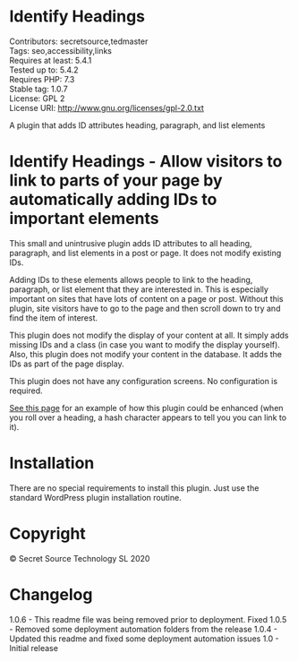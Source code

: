 # Identify Headings #
Contributors: secretsource,tedmaster  
Tags: seo,accessibility,links  
Requires at least: 5.4.1  
Tested up to: 5.4.2  
Requires PHP: 7.3  
Stable tag: 1.0.7  
License: GPL 2  
License URI: http://www.gnu.org/licenses/gpl-2.0.txt

A plugin that adds ID attributes heading, paragraph, and list elements

# Identify Headings - Allow visitors to link to parts of your page by automatically adding IDs to important elements #

This small and unintrusive plugin adds ID attributes to all heading, paragraph, and list elements in a post or page. It does not modify existing IDs.

Adding IDs to these elements allows people to link to the heading, paragraph, or list element that they are interested in. This is especially important on sites that have lots of content on a page or post. Without this plugin, site visitors have to go to the page and then scroll down to try and find the item of interest.

This plugin does not modify the display of your content at all. It simply adds missing IDs and a class (in case you want to modify the display yourself). Also, this plugin does not modify your content in the database. It adds the IDs as part of the page display.

This plugin does not have any configuration screens. No configuration is required.

[See this page](https://code.visualstudio.com/docs/supporting/faq) for an example of how this plugin could be enhanced (when you roll over a heading, a hash character appears to tell you you can link to it).

# Installation #
There are no special requirements to install this plugin. Just use the standard WordPress plugin installation routine.

# Copyright #
© Secret Source Technology SL 2020

# Changelog #

1.0.6 - This readme file was being removed prior to deployment. Fixed
1.0.5 - Removed some deployment automation folders from the release
1.0.4 - Updated this readme and fixed some deployment automation issues
1.0 - Initial release
